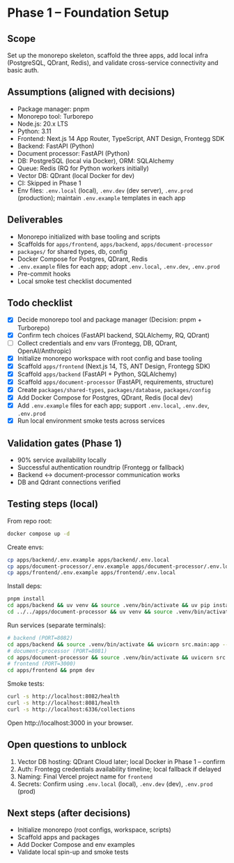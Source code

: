 # Phase 1 – Foundation Setup

## Scope
Set up the monorepo skeleton, scaffold the three apps, add local infra (PostgreSQL, QDrant, Redis), and validate cross-service connectivity and basic auth.

## Assumptions (aligned with decisions)
- Package manager: pnpm
- Monorepo tool: Turborepo
- Node.js: 20.x LTS
- Python: 3.11
- Frontend: Next.js 14 App Router, TypeScript, ANT Design, Frontegg SDK
- Backend: FastAPI (Python)
- Document processor: FastAPI (Python)
- DB: PostgreSQL (local via Docker), ORM: SQLAlchemy
- Queue: Redis (RQ for Python workers initially)
- Vector DB: QDrant (local Docker for dev)
- CI: Skipped in Phase 1
- Env files: `.env.local` (local), `.env.dev` (dev server), `.env.prod` (production); maintain `.env.example` templates in each app

## Deliverables
- Monorepo initialized with base tooling and scripts
- Scaffolds for `apps/frontend`, `apps/backend`, `apps/document-processor`
- `packages/` for shared types, db, config
- Docker Compose for Postgres, QDrant, Redis
- `.env.example` files for each app; adopt `.env.local`, `.env.dev`, `.env.prod`
- Pre-commit hooks
- Local smoke test checklist documented

## Todo checklist
- [x] Decide monorepo tool and package manager (Decision: pnpm + Turborepo)
- [x] Confirm tech choices (FastAPI backend, SQLAlchemy, RQ, QDrant)
- [ ] Collect credentials and env vars (Frontegg, DB, QDrant, OpenAI/Anthropic)
- [x] Initialize monorepo workspace with root config and base tooling
- [x] Scaffold `apps/frontend` (Next.js 14, TS, ANT Design, Frontegg SDK)
- [x] Scaffold `apps/backend` (FastAPI + Python, SQLAlchemy)
- [x] Scaffold `apps/document-processor` (FastAPI, requirements, structure)
- [x] Create `packages/shared-types`, `packages/database`, `packages/config`
- [x] Add Docker Compose for Postgres, QDrant, Redis (local dev)
- [x] Add `.env.example` files for each app; support `.env.local`, `.env.dev`, `.env.prod`
- [x] Run local environment smoke tests across services

## Validation gates (Phase 1)
- 90% service availability locally
- Successful authentication roundtrip (Frontegg or fallback)
- Backend ↔ document-processor communication works
- DB and Qdrant connections verified

## Testing steps (local)
From repo root:
```bash
docker compose up -d
```
Create envs:
```bash
cp apps/backend/.env.example apps/backend/.env.local
cp apps/document-processor/.env.example apps/document-processor/.env.local
cp apps/frontend/.env.example apps/frontend/.env.local
```
Install deps:
```bash
pnpm install
cd apps/backend && uv venv && source .venv/bin/activate && uv pip install -r requirements.txt
cd ../../apps/document-processor && uv venv && source .venv/bin/activate && uv pip install -r requirements.txt
```
Run services (separate terminals):
```bash
# backend (PORT=8082)
cd apps/backend && source .venv/bin/activate && uvicorn src.main:app --host "$HOST" --port "$PORT"
# document-processor (PORT=8081)
cd apps/document-processor && source .venv/bin/activate && uvicorn src.main:app --host "$HOST" --port "$PORT"
# frontend (PORT=3000)
cd apps/frontend && pnpm dev
```
Smoke tests:
```bash
curl -s http://localhost:8082/health
curl -s http://localhost:8081/health
curl -s http://localhost:6336/collections
```
Open http://localhost:3000 in your browser.

## Open questions to unblock
1) Vector DB hosting: QDrant Cloud later; local Docker in Phase 1 – confirm
2) Auth: Frontegg credentials availability timeline; local fallback if delayed
3) Naming: Final Vercel project name for `frontend`
4) Secrets: Confirm using `.env.local` (local), `.env.dev` (dev), `.env.prod` (prod)

## Next steps (after decisions)
- Initialize monorepo (root configs, workspace, scripts)
- Scaffold apps and packages
- Add Docker Compose and env examples
- Validate local spin-up and smoke tests
